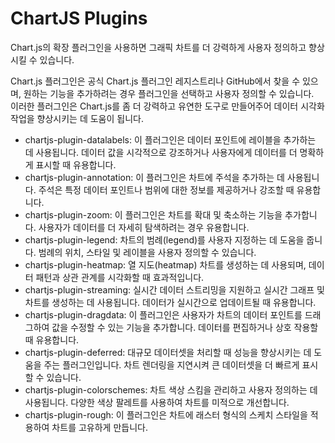 # ChartJS Plugins

Chart.js의 확장 플러그인을 사용하면 그래픽 차트를 더 강력하게 사용자 정의하고 향상시킬 수 있습니다.  

Chart.js 플러그인은 공식 Chart.js 플러그인 레지스트리나 GitHub에서 찾을 수 있으며, 원하는 기능을 추가하려는 경우 플러그인을 선택하고 사용자 정의할 수 있습니다.  
이러한 플러그인은 Chart.js를 좀 더 강력하고 유연한 도구로 만들어주어 데이터 시각화 작업을 향상시키는 데 도움이 됩니다.  

 - chartjs-plugin-datalabels: 이 플러그인은 데이터 포인트에 레이블을 추가하는 데 사용됩니다. 데이터 값을 시각적으로 강조하거나 사용자에게 데이터를 더 명확하게 표시할 때 유용합니다.
 - chartjs-plugin-annotation: 이 플러그인은 차트에 주석을 추가하는 데 사용됩니다. 주석은 특정 데이터 포인트나 범위에 대한 정보를 제공하거나 강조할 때 유용합니다.
 - chartjs-plugin-zoom: 이 플러그인은 차트를 확대 및 축소하는 기능을 추가합니다. 사용자가 데이터를 더 자세히 탐색하려는 경우 유용합니다.
 - chartjs-plugin-legend: 차트의 범례(legend)를 사용자 지정하는 데 도움을 줍니다. 범례의 위치, 스타일 및 레이블을 사용자 정의할 수 있습니다.
 - chartjs-plugin-heatmap: 열 지도(heatmap) 차트를 생성하는 데 사용되며, 데이터 패턴과 상관 관계를 시각화할 때 효과적입니다.
 - chartjs-plugin-streaming: 실시간 데이터 스트리밍을 지원하고 실시간 그래프 및 차트를 생성하는 데 사용됩니다. 데이터가 실시간으로 업데이트될 때 유용합니다.
 - chartjs-plugin-dragdata: 이 플러그인은 사용자가 차트의 데이터 포인트를 드래그하여 값을 수정할 수 있는 기능을 추가합니다. 데이터를 편집하거나 상호 작용할 때 유용합니다.
 - chartjs-plugin-deferred: 대규모 데이터셋을 처리할 때 성능을 향상시키는 데 도움을 주는 플러그인입니다. 차트 렌더링을 지연시켜 큰 데이터셋을 더 빠르게 표시할 수 있습니다.
 - chartjs-plugin-colorschemes: 차트 색상 스킴을 관리하고 사용자 정의하는 데 사용됩니다. 다양한 색상 팔레트를 사용하여 차트를 미적으로 개선합니다.
 - chartjs-plugin-rough: 이 플러그인은 차트에 래스터 형식의 스케치 스타일을 적용하여 차트를 고유하게 만듭니다.
